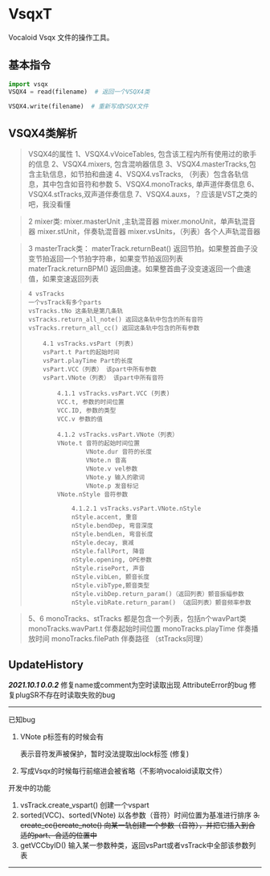 # VsqxT

Vocaloid Vsqx 文件的操作工具。

## 基本指令

```python
import vsqx
VSQX4 = read(filename)  # 返回一个VSQX4类
```

```python
VSQX4.write(filename)  # 重新写成VSQX文件
```

## VSQX4类解析

> VSQX4的属性
> 1、VSQX4.vVoiceTables, 包含该工程内所有使用过的歌手的信息
> 2、VSQX4.mixers, 包含混响器信息
> 3、VSQX4.masterTracks,包含主轨信息，如节拍和曲速
> 4、VSQX4.vsTracks, （列表）包含各轨信息，其中包含如音符和参数
> 5、VSQX4.monoTracks, 单声道伴奏信息
> 6、VSQX4.stTracks,双声道伴奏信息
> 7、VSQX4.auxs，？应该是VST之类的吧，我没看懂


> 2 mixer类:
> mixer.masterUnit ,主轨混音器
> mixer.monoUnit，单声轨混音器
> mixer.stUnit，伴奏轨混音器
> mixer.vsUnits，（列表）各个人声轨混音器


> 3 masterTrack类：
> materTrack.returnBeat() 返回节拍。如果整首曲子没变节拍返回一个节拍字符串，如果变节拍返回列表
> materTrack.returnBPM() 返回曲速。如果整首曲子没变速返回一个曲速值，如果变速返回列表


>     4 vsTracks
>     一个vsTrack有多个parts
>     vsTracks.tNo 这条轨是第几条轨
>     vsTracks.return_all_note() 返回这条轨中包含的所有音符
>     vsTracks.rreturn_all_cc() 返回这条轨中包含的所有参数
>
>         4.1 vsTracks.vsPart (列表)
>         vsPart.t Part的起始时间
>         vsPart.playTime Part的长度
>         vsPart.VCC（列表） 该part中所有参数
>         vsPart.VNote（列表） 该part中所有音符
>
>             4.1.1 vsTracks.vsPart.VCC (列表)
>             VCC.t, 参数的时间位置
>             VCC.ID, 参数的类型
>             VCC.v 参数的值
>
>             4.1.2 vsTracks.vsPart.VNote（列表）
>             VNote.t 音符的起始时间位置
>                     VNote.dur 音符的长度
>                     VNote.n 音高
>                     VNote.v vel参数
>                     VNote.y 输入的歌词
>                     VNote.p 发音标记
>             VNote.nStyle 音符参数
>
>                 4.1.2.1 vsTracks.vsPart.VNote.nStyle
>                 nStyle.accent, 重音
>                 nStyle.bendDep, 弯音深度
>                 nStyle.bendLen, 弯音长度
>                 nStyle.decay, 衰减
>                 nStyle.fallPort, 降音
>                 nStyle.opening, OPE参数
>                 nStyle.risePort, 声音
>                 nStyle.vibLen, 颤音长度
>                 nStyle.vibType,颤音类型
>                 nStyle.vibDep.return_param()（返回列表）颤音振幅参数
>                 nStyle.vibRate.return_param() （返回列表）颤音频率参数


> 5、6 monoTracks、stTracks
> 都是包含一个列表，包括n个wavPart类
> monoTracks.wavPart.t 伴奏起始时间位置
> monoTracks.playTime 伴奏播放时间
> monoTracks.filePath 伴奏路径
> （stTracks同理）

## UpdateHistory

***2021.10.1 0.0.2***
修复name或comment为空时读取出现 AttributeError的bug 修复plugSR不存在时读取失败的bug

***********************
已知bug

1. VNote p标签有的时候会有<p lock="1">表示音符发声被保护，暂时没法提取出lock标签 (修复)
2. 写成Vsqx的时候每行前缩进会被省略（不影响vocaloid读取文件）

开发中的功能

1. vsTrack.create_vspart() 创建一个vspart
2. sorted(VCC)、sorted(VNote) 以各参数（音符）时间位置为基准进行排序
~~3. create_cc()create_note() 向某一轨创建一个参数（音符），并把它插入到合适的part、合适的位置中~~
4. getVCCbyID() 输入某一参数种类，返回vsPart或者vsTrack中全部该参数列表

*************************
